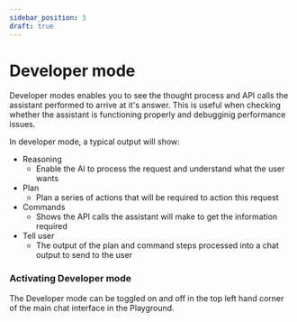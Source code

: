 ```yaml
---
sidebar_position: 3
draft: true
---
```


# Developer mode

Developer modes enables you to see the thought process and API calls the assistant performed to arrive at it's answer. This is useful when checking whether the assistant is functioning properly and debugginig performance issues.

In developer mode, a typical output will show:
- Reasoning
    - Enable the AI to process the request and understand what the user wants
- Plan
    - Plan a series of actions that will be required to action this request
- Commands
    - Shows the API calls the assistant will make to get the information required
- Tell user
    - The output of the plan and command steps processed into a chat output to send to the user

### Activating Developer mode

The Developer mode can be toggled on and off in the top left hand corner of the main chat interface in the Playground. 


